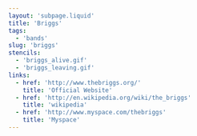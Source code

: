 ```yaml
---
layout: 'subpage.liquid'
title: 'Briggs'
tags:
  - 'bands'
slug: 'briggs'
stencils:
  - 'briggs_alive.gif'
  - 'briggs_leaving.gif'
links:
  - href: 'http://www.thebriggs.org/'
    title: 'Official Website'
  - href: 'http://en.wikipedia.org/wiki/the_briggs'
    title: 'wikipedia'
  - href: 'http://www.myspace.com/thebriggs'
    title: 'Myspace'
---
```

